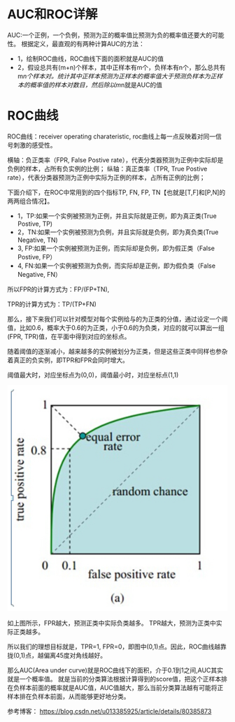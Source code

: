 # AUC和ROC详解


AUC:一个正例，一个负例，预测为正的概率值比预测为负的概率值还要大的可能性。
根据定义，最直观的有两种计算AUC的方法：
- 1，绘制ROC曲线，ROC曲线下面的面积就是AUC的值
- 2，假设总共有(m+n)个样本，其中正样本有m个，负样本有n个，那么总共有m*n个样本对。统计其中正样本预测为正样本的概率值大于预测负样本为正样本的概率值的样本对数目，然后除以m*n就是AUC的值

# ROC曲线
ROC曲线：receiver operating charateristic, roc曲线上每一点反映着对同一信号刺激的感受性。

横轴：负正类率（FPR, False Postive rate），代表分类器预测为正例中实际却是负例的样本，占所有负实例的比例；
纵轴：真正类率（TPR, True Postive rate），代表分类器预测为正例中实际为正例的样本，占所有正例的比例；

下面介绍下，在ROC中常用到的四个指标TP, FN, FP, TN【也就是[T,F]和[P,N]的两两组合情况】。

- 1，TP:如果一个实例被预测为正例，并且实际就是正例，即为真正类(True Postive, TP)
- 2，TN:如果一个实例被预测为负例，并且实际就是负例，即为真负类(True Negative, TN)
- 3, FP:如果一个实例被预测为正例，而实际却是负例，即为假正类（False Postive, FP）
- 4, FN:如果一个实例被预测为负例，而实际却是正例，即为假负类（False Negative, FN）

所以FPR的计算方式为：FP/(FP+TN),

TPR的计算方式为：TP/(TP+FN)


那么，接下来我们可以针对模型对每个实例给与的为正类的分值，通过设定一个阈值，比如0.6，概率大于0.6的为正类，小于0.6的为负类，对应的就可以算出一组(FPR, TPR)值，在平面中得到对应的坐标点。

随着阈值的逐渐减小，越来越多的实例被划分为正类，但是这些正类中同样也参杂着真正的负实例，即TPR和FPR会同时增大。

阈值最大时，对应坐标点为(0,0)，阈值最小时，对应坐标点(1,1)

![](../../figure/128.png)

如上图所示，FPR越大，预测正类中实际负类越多。
TPR越大，预测为正类中实际正类越多。

所以我们的理想目标就是，TPR=1, FPR=0，即图中(0,1)点。因此，ROC曲线越靠拢(0,1)点，越偏离45度对角线越好。

那么AUC(Area under curve)就是ROC曲线下的面积，介于0.1到1之间,AUC其实就是一个概率值。
就是当前的分类算法根据计算得到的score值，把这个正样本排在负样本前面的概率就是AUC值，AUC值越大，那么当前分类算法越有可能将正样本排在负样本前面，从而能够更好地分类。

参考博客：
https://blog.csdn.net/u013385925/article/details/80385873
